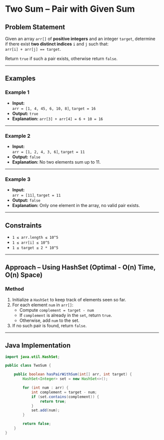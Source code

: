 # Two Sum – Pair with Given Sum

## Problem Statement

Given an array `arr[]` of **positive integers** and an integer `target`, determine if there exist **two distinct indices** `i` and `j` such that:  
`arr[i] + arr[j] == target`.

Return `true` if such a pair exists, otherwise return `false`.

---

## Examples

### Example 1
- **Input:**  
  `arr = [1, 4, 45, 6, 10, 8]`, `target = 16`
- **Output:** `true`
- **Explanation:** `arr[3] + arr[4] = 6 + 10 = 16`

---

### Example 2
- **Input:**  
  `arr = [1, 2, 4, 3, 6]`, `target = 11`
- **Output:** `false`
- **Explanation:** No two elements sum up to 11.

---

### Example 3
- **Input:**  
  `arr = [11]`, `target = 11`
- **Output:** `false`
- **Explanation:** Only one element in the array, no valid pair exists.

---

## Constraints

- `1 ≤ arr.length ≤ 10^5`
- `1 ≤ arr[i] ≤ 10^5`
- `1 ≤ target ≤ 2 * 10^5`

---

## Approach – Using HashSet (Optimal - O(n) Time, O(n) Space)

### Method

1. Initialize a `HashSet` to keep track of elements seen so far.
2. For each element `num` in `arr[]`:
   - Compute `complement = target - num`
   - If `complement` is already in the `set`, return `true`.
   - Otherwise, add `num` to the set.
3. If no such pair is found, return `false`.

---

## Java Implementation

```java
import java.util.HashSet;

public class TwoSum {

    public boolean hasPairWithSum(int[] arr, int target) {
        HashSet<Integer> set = new HashSet<>();

        for (int num : arr) {
            int complement = target - num;
            if (set.contains(complement)) {
                return true;
            }
            set.add(num);
        }

        return false;
    }
}